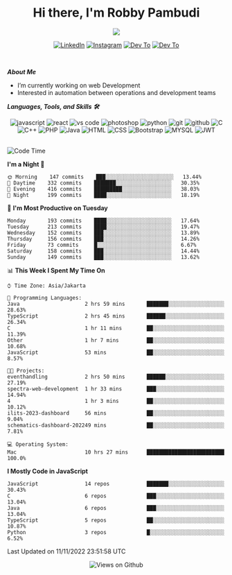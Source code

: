 <div align="center">
   <h1>Hi there, I'm Robby Pambudi </h1>

<img src="https://pronoun.cyou/x/y?subject=He&object=Him&height=20"> 
</div>

<p align='center'>
   <a href="https://www.linkedin.com/in/robbypambudi" target="_blank"><img src="https://img.shields.io/badge/LinkedIn-0077B5?style=for-the-badge&logo=linkedin&logoColor=white" alt="LinkedIn"></a>
   <a href="https://www.instagram.com/robbypambudi" target="_blank"><img src="https://img.shields.io/badge/Instagram-E4405F?style=for-the-badge&logo=instagram&logoColor=white" alt="Instagram"></a>
   <a href="https://dev.to/robbypambudi" target="_blank"><img src="https://img.shields.io/badge/dev.to-0A0A0A?style=for-the-badge&logo=dev.to&logoColor=white" alt="Dev To"></a>
   <a href="https://www.facebook.com/robbyulungpambudi" target="_blank"><img src="https://img.shields.io/badge/Facebook-1877F2?style=for-the-badge&logo=facebook&logoColor=white" alt="Dev To"></a>

</p> <p>
<br>
   
***About Me***
   
- I’m currently working on web Development
- Interested in automation between operations and development teams
 
   
***Languages, Tools, and Skills 🛠***

   <div align="center">
   <img src="https://img.shields.io/badge/JavaScript-F7DF1E?style=for-the-badge&logo=javascript&logoColor=black" alt="javascript" />
      <img src="https://img.shields.io/badge/React-61DAFB?style=for-the-badge&logo=react&logoColor=black" alt="react" />
      <img src="https://img.shields.io/badge/vs%20code-007ACC?style=for-the-badge&logo=visual%20studio%20code&logoColor=white" alt="vs code" />
      <img src="https://img.shields.io/badge/adobe%20photoshop-31A8FF?style=for-the-badge&logo=adobe%20photoshop&logoColor=white" alt="photoshop" />
      <img src="https://img.shields.io/badge/python-3776AB?style=for-the-badge&logo=python&logoColor=white" alt="python" />
      <img src="https://img.shields.io/badge/Git-F05032?style=for-the-badge&logo=git&logoColor=white" alt="git" />
      <img src="https://img.shields.io/badge/GitHub-100000?style=for-the-badge&logo=github&logoColor=white" alt="github" />
      <img src="https://img.shields.io/badge/c-%2300599C.svg?style=for-the-badge&logo=c&logoColor=white" alt="C" />
      <img src="https://img.shields.io/badge/c++-%2300599C.svg?style=for-the-badge&logo=c%2B%2B&logoColor=white" alt="C++" />   
      <img src="https://img.shields.io/badge/PHP-777BB4?style=for-the-badge&logo=php&logoColor=white" alt="PHP" />
      <img src="https://img.shields.io/badge/Java-ED8B00?style=for-the-badge&logo=java&logoColor=white" alt="Java"/>
      <img src="https://img.shields.io/badge/HTML5-E34F26?style=for-the-badge&logo=html5&logoColor=white" alt="HTML" />
      <img src="https://img.shields.io/badge/CSS-239120?&style=for-the-badge&logo=css3&logoColor=white" alt ="CSS" />
      <img src="https://img.shields.io/badge/Bootstrap-563D7C?style=for-the-badge&logo=bootstrap&logoColor=white" alt="Bootstrap" />
      <img src="https://img.shields.io/badge/MySQL-00000F?style=for-the-badge&logo=mysql&logoColor=white" alt="MYSQL" />
      <img src="https://img.shields.io/badge/json%20web%20tokens-323330?style=for-the-badge&logo=json-web-tokens&logoColor=pink" alt="JWT" />
      
   </div><br>
   
<!--START_SECTION:waka-->
![Code Time](http://img.shields.io/badge/Code%20Time-192%20hrs%2012%20mins-blue)

**I'm a Night 🦉** 

```text
🌞 Morning    147 commits    ███░░░░░░░░░░░░░░░░░░░░░░   13.44% 
🌆 Daytime    332 commits    ███████░░░░░░░░░░░░░░░░░░   30.35% 
🌃 Evening    416 commits    █████████░░░░░░░░░░░░░░░░   38.03% 
🌙 Night      199 commits    ████░░░░░░░░░░░░░░░░░░░░░   18.19%

```
📅 **I'm Most Productive on Tuesday** 

```text
Monday       193 commits    ████░░░░░░░░░░░░░░░░░░░░░   17.64% 
Tuesday      213 commits    ████░░░░░░░░░░░░░░░░░░░░░   19.47% 
Wednesday    152 commits    ███░░░░░░░░░░░░░░░░░░░░░░   13.89% 
Thursday     156 commits    ███░░░░░░░░░░░░░░░░░░░░░░   14.26% 
Friday       73 commits     █░░░░░░░░░░░░░░░░░░░░░░░░   6.67% 
Saturday     158 commits    ███░░░░░░░░░░░░░░░░░░░░░░   14.44% 
Sunday       149 commits    ███░░░░░░░░░░░░░░░░░░░░░░   13.62%

```


📊 **This Week I Spent My Time On** 

```text
⌚︎ Time Zone: Asia/Jakarta

💬 Programming Languages: 
Java                     2 hrs 59 mins       ███████░░░░░░░░░░░░░░░░░░   28.63% 
TypeScript               2 hrs 45 mins       ██████░░░░░░░░░░░░░░░░░░░   26.34% 
C                        1 hr 11 mins        ██░░░░░░░░░░░░░░░░░░░░░░░   11.39% 
Other                    1 hr 7 mins         ██░░░░░░░░░░░░░░░░░░░░░░░   10.68% 
JavaScript               53 mins             ██░░░░░░░░░░░░░░░░░░░░░░░   8.57%

🐱‍💻 Projects: 
eventhandling            2 hrs 50 mins       ██████░░░░░░░░░░░░░░░░░░░   27.19% 
spectra-web-development  1 hr 33 mins        ███░░░░░░░░░░░░░░░░░░░░░░   14.94% 
4                        1 hr 3 mins         ██░░░░░░░░░░░░░░░░░░░░░░░   10.12% 
ilits-2023-dashboard     56 mins             ██░░░░░░░░░░░░░░░░░░░░░░░   9.04% 
schematics-dashboard-202249 mins             ██░░░░░░░░░░░░░░░░░░░░░░░   7.81%

💻 Operating System: 
Mac                      10 hrs 27 mins      █████████████████████████   100.0%

```

**I Mostly Code in JavaScript** 

```text
JavaScript               14 repos            ███████░░░░░░░░░░░░░░░░░░   30.43% 
C                        6 repos             ███░░░░░░░░░░░░░░░░░░░░░░   13.04% 
Java                     6 repos             ███░░░░░░░░░░░░░░░░░░░░░░   13.04% 
TypeScript               5 repos             ██░░░░░░░░░░░░░░░░░░░░░░░   10.87% 
Python                   3 repos             █░░░░░░░░░░░░░░░░░░░░░░░░   6.52%

```



 Last Updated on 11/11/2022 23:51:58 UTC
<!--END_SECTION:waka-->

<div align="center">
<img src="https://komarev.com/ghpvc/?username=robbypambudi&color=green" alt="Views on Github" />
</div>

